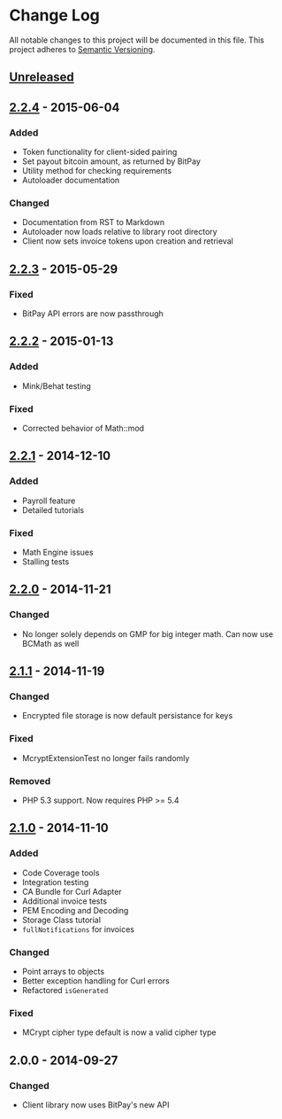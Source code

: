 # Change Log
All notable changes to this project will be documented in this file.
This project adheres to [Semantic Versioning](http://semver.org/).

## [Unreleased][unreleased]

## [2.2.4] - 2015-06-04
### Added
- Token functionality for client-sided pairing
- Set payout bitcoin amount, as returned by BitPay
- Utility method for checking requirements
- Autoloader documentation

### Changed
- Documentation from RST to Markdown
- Autoloader now loads relative to library root directory
- Client now sets invoice tokens upon creation and retrieval

## [2.2.3] - 2015-05-29
### Fixed
- BitPay API errors are now passthrough

## [2.2.2] - 2015-01-13
### Added
- Mink/Behat testing

### Fixed
- Corrected behavior of Math::mod

## [2.2.1] - 2014-12-10
### Added
- Payroll feature
- Detailed tutorials

### Fixed
- Math Engine issues
- Stalling tests

## [2.2.0] - 2014-11-21
### Changed
- No longer solely depends on GMP for big integer math. Can now use BCMath as well

## [2.1.1] - 2014-11-19
### Changed
- Encrypted file storage is now default persistance for keys

### Fixed
- McryptExtensionTest no longer fails randomly

### Removed
- PHP 5.3 support.  Now requires PHP >= 5.4

## [2.1.0] - 2014-11-10
### Added
- Code Coverage tools
- Integration testing
- CA Bundle for Curl Adapter
- Additional invoice tests
- PEM Encoding and Decoding
- Storage Class tutorial
- `fullNotifications` for invoices

### Changed
- Point arrays to objects
- Better exception handling for Curl errors
- Refactored `isGenerated`

### Fixed
- MCrypt cipher type default is now a valid cipher type

## 2.0.0 - 2014-09-27
### Changed
- Client library now uses BitPay's new API

[unreleased]: https://github.com/bitpay/php-bitpay-client/compare/v2.2.4...HEAD
[2.2.4]: https://github.com/bitpay/php-bitpay-client/compare/v2.2.3...v2.2.4
[2.2.3]: https://github.com/bitpay/php-bitpay-client/compare/v2.2.2...v2.2.3
[2.2.2]: https://github.com/bitpay/php-bitpay-client/compare/v2.2.1...v2.2.2
[2.2.1]: https://github.com/bitpay/php-bitpay-client/compare/v2.2.0...v2.2.1
[2.2.0]: https://github.com/bitpay/php-bitpay-client/compare/v2.1.1...v2.2.0
[2.1.1]: https://github.com/bitpay/php-bitpay-client/compare/v2.1.0...v2.1.1
[2.1.0]: https://github.com/bitpay/php-bitpay-client/compare/v2.0.0...v2.1.0
